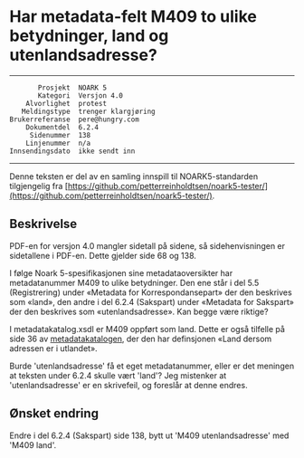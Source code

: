 Har metadata-felt M409 to ulike betydninger, land og utenlandsadresse?
======================================================================

 ------------------  ---------------------------------
           Prosjekt  NOARK 5
           Kategori  Versjon 4.0
        Alvorlighet  protest
       Meldingstype  trenger klargjøring
    Brukerreferanse  pere@hungry.com
        Dokumentdel  6.2.4
         Sidenummer  138
        Linjenummer  n/a
    Innsendingsdato  ikke sendt inn
 ------------------  ---------------------------------

Denne teksten er del av en samling innspill til NOARK5-standarden
tilgjengelig fra [https://github.com/petterreinholdtsen/noark5-tester/](https://github.com/petterreinholdtsen/noark5-tester/).

Beskrivelse
-----------

PDF-en for versjon 4.0 mangler sidetall på sidene, så sidehenvisningen
er sidetallene i PDF-en.  Dette gjelder side 68 og 138.

I følge Noark 5-spesifikasjonen sine metadataoversikter har
metadatanummer M409 to ulike betydninger.  Den ene står i del 5.5
(Registrering) under «Metadata for Korrespondansepart» der den
beskrives som «land», den andre i del 6.2.4 (Sakspart) under «Metadata
for Sakspart» der den beskrives som «utenlandsadresse».  Kan begge
være riktige?

I metadatakatalog.xsdl er M409 oppført som land.  Dette er også
tilfelle på side 36 av
[metadatakatalogen](http://arkivverket.no/arkivverket/content/download/20785/188326/version/1/file/pdf.pdf),
der den har definsjonen «Land dersom adressen er i utlandet».

Burde 'utenlandsadresse' få et eget metadatanummer, eller er det
meningen at teksten under 6.2.4 skulle vært 'land'?  Jeg mistenker at
'utenlandsadresse' er en skrivefeil, og foreslår at denne endres.

Ønsket endring
--------------

Endre i del 6.2.4 (Sakspart) side 138, bytt ut 'M409
utenlandsadresse' med 'M409 land'.
